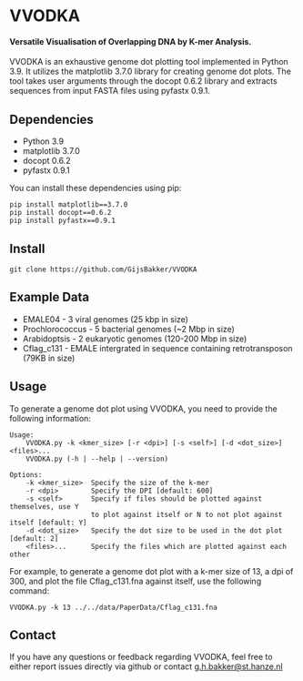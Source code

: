 # VVODKA
#### Versatile Visualisation of Overlapping DNA by K-mer Analysis. 
VVODKA is an exhaustive genome dot plotting tool implemented in Python 3.9. 
It utilizes the matplotlib 3.7.0 library for creating genome dot plots. 
The tool takes user arguments through the docopt 0.6.2 library and extracts
sequences from input FASTA files using pyfastx 0.9.1.

## Dependencies 
* Python 3.9
* matplotlib 3.7.0
* docopt 0.6.2
* pyfastx 0.9.1

You can install these dependencies using pip:

```
pip install matplotlib==3.7.0
pip install docopt==0.6.2
pip install pyfastx==0.9.1
```

## Install
```
git clone https://github.com/GijsBakker/VVODKA
```

## Example Data
* EMALE04 - 3 viral genomes (25 kbp in size)
* Prochlorococcus - 5 bacterial genomes (~2 Mbp in size)
* Arabidoptsis - 2 eukaryotic genomes (120-200 Mbp in size)
* Cflag_c131 - EMALE intergrated in sequence containing retrotransposon (79KB in size)

## Usage
To generate a genome dot plot using VVODKA, you need to provide the following information:
```
Usage:
    VVODKA.py -k <kmer_size> [-r <dpi>] [-s <self>] [-d <dot_size>] <files>...
    VVODKA.py (-h | --help | --version)
    
Options:
    -k <kmer_size>  Specify the size of the k-mer
    -r <dpi>        Specify the DPI [default: 600]
    -s <self>       Specify if files should be plotted against themselves, use Y
                    to plot against itself or N to not plot against itself [default: Y]
    -d <dot_size>   Specify the dot size to be used in the dot plot [default: 2]
    <files>...      Specify the files which are plotted against each other
```

For example, to generate a genome dot plot with a k-mer size of 13, a dpi of 300, and plot the file Cflag_c131.fna 
against itself, use the following command:
```
VVODKA.py -k 13 ../../data/PaperData/Cflag_c131.fna
```

## Contact
If you have any questions or feedback regarding VVODKA, feel free to either report issues directly via github or
contact g.h.bakker@st.hanze.nl
